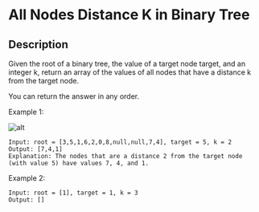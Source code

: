 # All Nodes Distance K in Binary Tree
## Description

Given the root of a binary tree, the value of a target node target, and an integer k, return an array of the values of all nodes that have a distance k from the target node.

You can return the answer in any order.

Example 1:

![alt](https://s3-lc-upload.s3.amazonaws.com/uploads/2018/06/28/sketch0.png)
```
Input: root = [3,5,1,6,2,0,8,null,null,7,4], target = 5, k = 2
Output: [7,4,1]
Explanation: The nodes that are a distance 2 from the target node (with value 5) have values 7, 4, and 1.
```

Example 2:

```
Input: root = [1], target = 1, k = 3
Output: []
```